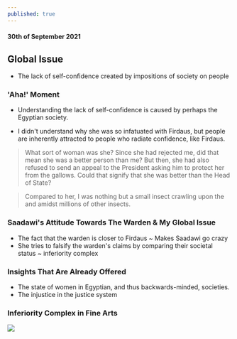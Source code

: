 ```yaml
---
published: true
---
```

#### 30th of September 2021

## Global Issue
- The lack of self-confidence created by impositions of society on people

### 'Aha!' Moment

- Understanding the lack of self-confidence is caused by perhaps the Egyptian society.

- I didn't understand why she was so infatuated with Firdaus, but people are inherently attracted to people who radiate confidence, like Firdaus.

> What sort of woman was she? Since she had rejected me, did that mean she was a better person than me? But then, she had also refused to send an appeal to the President asking him to protect her from the gallows. Could that signify that she was better than the Head of State?

> Compared to her, I was nothing but a small insect crawling upon the and amidst millions of other insects.

### Saadawi's Attitude Towards The Warden & My Global Issue

- The fact that the warden is closer to Firdaus ~ Makes Saadawi go crazy
- She tries to falsify the warden's claims by comparing their societal status ~ inferiority complex

### Insights That Are Already Offered

- The state of women in Egyptian, and thus backwards-minded, societies.
- The injustice in the justice system

### Inferiority Complex in Fine Arts

![]({{site.baseurl}}/https://render.fineartamerica.com/images/images-profile-flow/400/images/artworkimages/mediumlarge/2/inferiority-complex-florentinus-joseph.jpg)
